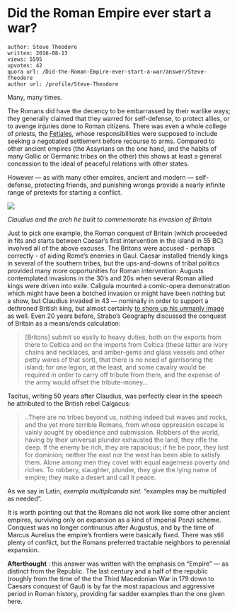# Did the Roman Empire ever start a war?

	author: Steve Theodore
	written: 2016-08-13
	views: 5595
	upvotes: 42
	quora url: /Did-the-Roman-Empire-ever-start-a-war/answer/Steve-Theodore
	author url: /profile/Steve-Theodore


Many, many times.

The Romans did have the decency to be embarrassed by their warlike ways; they generally claimed that they warred for self-defense, to protect allies, or to avenge injuries done to Roman citizens. There was even a whole college of priests, the [Fetiales](http://penelope.uchicago.edu/Thayer/E/Roman/Texts/secondary/SMIGRA*/Fetiales.html), whose responsibilities were supposed to include seeking a negotiated settlement before recourse to arms. Compared to other ancient empires (the Assyrians on the one hand, and the habits of many Gallic or Germanic tribes on the other) this shows at least a general concession to the ideal of peaceful relations with other states.

However — as with many other empires, ancient and modern — self-defense, protecting friends, and punishing wrongs provide a nearly infinite range of pretexts for starting a conflict.

![](https://qph.fs.quoracdn.net/main-qimg-510004b4f4bc7ffc71c8bf3967676347-c)

_Claudius and the arch he built to commemorate his invasion of Britain_ 

Just to pick one example, the Roman conquest of Britain (which proceeded in fits and starts between Caesar’s first intervention in the island in 55 BC) involved all of the above excuses. The Britons were accused - perhaps correctly - of aiding Rome’s enemies in Gaul. Caesar installed friendly kings in several of the southern tribes, but the ups-and-downs of tribal politics provided many more opportunities for Roman intervention: Augusts contemplated invasions in the 30’s and 20s when several Roman allied kings were driven into exile. Caligula mounted a comic-opera demonstration which might have been a botched invasion or might have been nothing but a show, but Claudius invaded in 43 — nominally in order to support a dethroned British king, but almost certainly [to shore up his unmanly image](https://www.quora.com/How-did-Claudius-Caesar-reign-as-an-emperor/answer/Steve-Theodore) as well. Even 20 years before, Strabo’s Geography discussed the conquest of Britain as a means/ends calculation:

> [Britons] submit so easily to heavy duties, both on the exports from there to Celtica and on the imports from Celtica (these latter are ivory chains and necklaces, and amber-gems and glass vessels and other petty wares of that sort), that there is no need of garrisoning the island; for one legion, at the least, and some cavalry would be required in order to carry off tribute from them, and the expense of the army would offset the tribute-money…

Tacitus, writing 50 years after Claudius, was perfectly clear in the speech he attributed to the British rebel Calgacus:

> ..There are no tribes beyond us, nothing indeed but waves and rocks, and the yet more terrible Romans, from whose oppression escape is vainly sought by obedience and submission. Robbers of the world, having by their universal plunder exhausted the land, they rifle the deep. If the enemy be rich, they are rapacious; if he be poor, they lust for dominion; neither the east nor the west has been able to satisfy them. Alone among men they covet with equal eagerness poverty and riches. To robbery, slaughter, plunder, they give the lying name of empire; they make a desert and call it peace.

As we say in Latin, _exempla multiplcanda sint._ “examples may be multipled as needed”.



It is worth pointing out that the Romans did not work like some other ancient empires, surviving only on expansion as a kind of imperial Ponzi scheme. Conquest was no longer continuous after Augustus, and by the time of Marcus Aurelius the empire’s frontiers were basically fixed. There was still plenty of conflict, but the Romans preferred tractable neighbors to perennial expansion.



__Afterthought__ : this answer was written with the emphasis on “Empire” — as distinct from the Republic. The last century and a half of the republic (roughly from the time of the the Third Macedonian War in 179 down to Caesars conquest of Gaul) is by far the most rapacious and aggressive period in Roman history, providing far sadder examples than the one given here.

